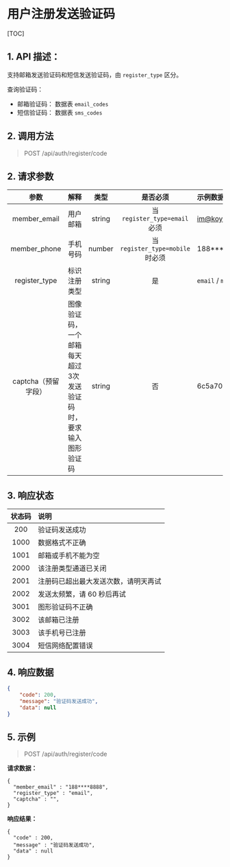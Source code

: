 # 用户注册发送验证码

[TOC]

## 1. API 描述：

支持邮箱发送验证码和短信发送验证码，由 `register_type` 区分。

查询验证码：

* 邮箱验证码： 数据表 `email_codes` 
* 短信验证码： 数据表 `sms_codes`

## 2. 调用方法

> POST /api/auth/register/code

## 2. 请求参数

参数 | 解释 | 类型 | 是否必须 | 示例数据
:---:|:---|:---:|:---:|:---
member_email| 用户邮箱 | string | 当 `register_type=email` 必须 | im@koyeo.io
member_phone| 手机号码 | number | 当`register_type=mobile`时必须 | 188****8888
register_type | 标识注册类型 | string | 是 | `email` / `mobile`
captcha（预留字段） | 图像验证码，一个邮箱每天超过3次发送验证码时，要求输入图形验证码 | string | 否 | 6c5a70


## 3. 响应状态

状态码 | 说明
:---:|:---
200 | 验证码发送成功
1000 | 数据格式不正确
1001 | 邮箱或手机不能为空
2000 | 该注册类型通道已关闭
2001 | 注册码已超出最大发送次数，请明天再试
2002 | 发送太频繁，请 60 秒后再试
3001 | 图形验证码不正确
3002 | 该邮箱已注册
3003 | 该手机号已注册
3004 | 短信网络配置错误



## 4. 响应数据

```json
{
    "code": 200,
    "message": "验证码发送成功",
    "data": null
}
```

## 5. 示例

> POST /api/auth/register/code

**请求数据：**

```josn
{
  "member_email" : "188****8888",
  "register_type" : "email",
  "captcha" : "",
}
```

**响应结果：**

```josn
{
  "code" : 200,
  "message" : "验证码发送成功",
  "data" : null
}
```